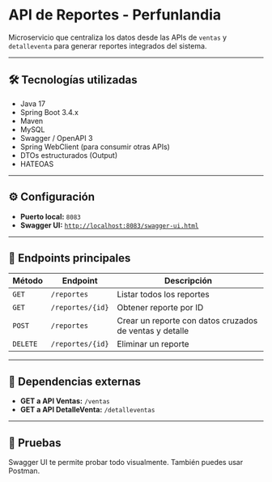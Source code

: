 # API de Reportes - Perfunlandia

Microservicio que centraliza los datos desde las APIs de `ventas` y `detalleventa` para generar reportes integrados del sistema.

---

## 🛠️ Tecnologías utilizadas

- Java 17
- Spring Boot 3.4.x
- Maven
- MySQL
- Swagger / OpenAPI 3
- Spring WebClient (para consumir otras APIs)
- DTOs estructurados (Output)
- HATEOAS

---

## ⚙️ Configuración

- **Puerto local:** `8083`
- **Swagger UI:** [`http://localhost:8083/swagger-ui.html`](http://localhost:8083/swagger-ui.html)

---

## 📌 Endpoints principales

| Método | Endpoint | Descripción |
|--------|----------|-------------|
| `GET` | `/reportes` | Listar todos los reportes |
| `GET` | `/reportes/{id}` | Obtener reporte por ID |
| `POST` | `/reportes` | Crear un reporte con datos cruzados de ventas y detalle |
| `DELETE` | `/reportes/{id}` | Eliminar un reporte |

---

## 🔗 Dependencias externas

- **GET a API Ventas:** `/ventas`
- **GET a API DetalleVenta:** `/detalleventas`

---

## 🧪 Pruebas

Swagger UI te permite probar todo visualmente. También puedes usar Postman.
